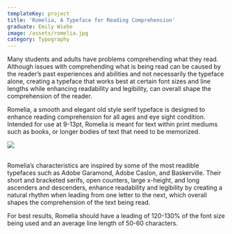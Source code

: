 ```yaml
---
templateKey: project
title: 'Romelia, A Typeface for Reading Comprehension'
graduate: Emily Wiebe
image: /assets/romelia.jpg
category: Typography
---
```

Many students and adults have problems comprehending what they read. Although issues with comprehending what is being read can be caused by the reader’s past experiences and abilities and not necessarily the typeface alone, creating a typeface that works best at certain font sizes and line lengths while enhancing readability and legibility, can overall shape the comprehension of the reader. 

Romelia, a smooth and elegant old style serif typeface is designed to enhance reading comprehension for all ages and eye sight condition. Intended for use at 9-13pt, Romelia is meant for text within print mediums such as books, or longer bodies of text that need to be memorized. 

![](/assets/romela_spread_keyfeatures.jpg)

\
Romelia’s characteristics are inspired by some of the most readible typefaces such as Adobe Garamond, Adobe Caslon, and Baskerville. Their short and bracketed serifs, open counters, large x-height, and long ascenders and descenders, enhance readability and legibility by creating a natural rhythm when leading from one letter to the next, which overall shapes the comprehension of the text being read. 

For best results, Romelia should have a leading of 120-130% of the font size being used and an average line length of 50-60 characters.
